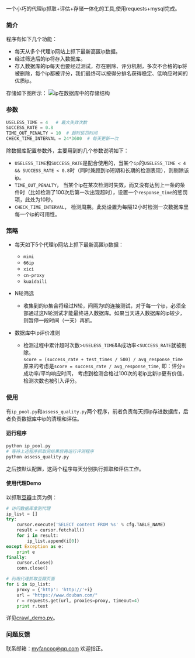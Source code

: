 一个小巧的代理ip抓取+评估+存储一体化的工具,使用requests+mysql完成。

### 简介

程序有如下几个功能：

* 每天从多个代理ip网站上抓下最新高匿ip数据。
* 经过筛选后的ip将存入数据库。
* 存入数据库的ip每天也要经过测试，存在剔除、评分机制，多次不合格的ip将被删除，每个ip都被评分，我们最终可以按得分排名获得稳定、低响应时间的优质ip。
   
存储如下图所示：
![ip在数据库中的存储结构](https://github.com/fancoo/Proxy/blob/master/images/data.png)


### 参数
```python
USELESS_TIME = 4   # 最大失效次数
SUCCESS_RATE = 0.8
TIME_OUT_PENALTY = 10  # 超时惩罚时间
CHECK_TIME_INTERVAL = 24*3600  # 每天更新一次
```
除数据库配置参数外，主要用到的几个参数说明如下：

* ```USELESS_TIME```和```SUCCESS_RATE```是配合使用的，当某个```ip```的```USELESS_TIME < 4 && SUCCESS_RATE < 0.8```时（同时兼顾到ip短期和长期的检测表现），则剔除该ip。
* ```TIME_OUT_PENALTY```， 当某个ip在某次检测时失效，而又没有达到上一条的条件时（比如检测了100次后第一次出现超时），设置一个```response_time```的惩罚项，此处为10秒。
* ```CHECK_TIME_INTERVAL```， 检测周期。此处设置为每隔12小时检测一次数据库里每一个ip的可用性。


### 策略

* 每天如下5个代理ip网站上抓下最新高匿ip数据：
  * ```mimi```
  * ```66ip```
  * ```xici```
  * ```cn-proxy```
  * ```kuaidaili```
* N轮筛选
  * 收集到的ip集合将经过N轮，间隔为t的连接测试，对于每一个ip，必须全部通过这N轮测试才能最终进入数据库。如果当天进入数据库的ip较少，则暂停一段时间（一天）再抓。

* 数据库中ip评价准则
  * 检测过程中累计超时次数>```USELESS_TIME```&&成功率<```SUCCESS_RATE```就被剔除。  
  ```score = (success_rate + test_times / 500) / avg_response_time```  
  原来的考虑是```score = success_rate / avg_response_time```, 即：评分=成功率/平均响应时间， 考虑到检测合格过100次的老ip比新ip更有价值，检测次数也被引入评分。

### 使用
有`ip_pool.py`和`assess_quality.py`两个程序，前者负责每天抓ip存进数据库，后者负责数据库中ip的清理和评估。

#### 运行程序
```bash
python ip_pool.py
# 等待上述程序抓取完结果后再运行评测程序
python assess_quality.py
```
之后按默认配置，这两个程序每天分别执行抓取和评估工作。

#### 使用代理Demo
以抓取[豆瓣](https://www.douban.com/)主页为例：
```python
# 访问数据库拿到代理
ip_list = []
try:
    cursor.execute('SELECT content FROM %s' % cfg.TABLE_NAME)
    result = cursor.fetchall()
    for i in result:
        ip_list.append(i[0])
except Exception as e:
    print e
finally:
    cursor.close()
    conn.close()

# 利用代理抓取豆瓣页面
for i in ip_list:
    proxy = {'http': 'http://'+i}
    url = "https://www.douban.com/"
    r = requests.get(url, proxies=proxy, timeout=4)
    print r.text
```
详见[crawl_demo.py](https://github.com/fancoo/Proxy/blob/master/crawl_demo.py)。

### 问题反馈
联系邮箱：myfancoo@qq.com 欢迎指正。
